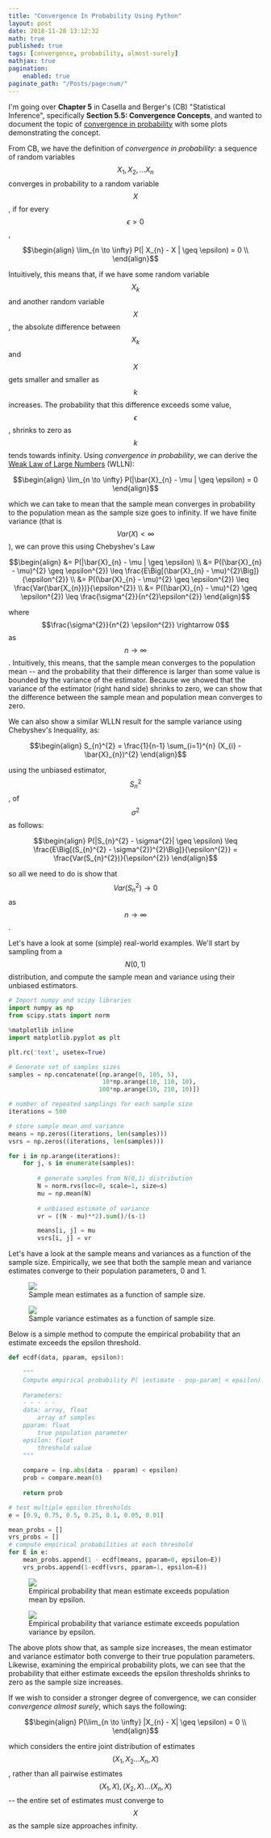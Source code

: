 ```yaml
---
title: "Convergence In Probability Using Python"
layout: post
date: 2018-11-28 13:12:32
math: true
published: true
tags: [convergence, probability, almost-surely]
mathjax: true
pagination: 
    enabled: true
paginate_path: "/Posts/page:num/"
---
```


I'm going over **Chapter 5** in Casella and Berger's (CB) "Statistical Inference", specifically **Section 5.5: Convergence Concepts**, and wanted to document the topic of [convergence in probability](https://en.wikipedia.org/wiki/Convergence_of_random_variables#Convergence_in_probability) with some plots demonstrating the concept.

From CB, we have the definition of *convergence in probability*: a sequence of random variables $$X_{1}, X_{2}, ... X_{n}$$ converges in probability to a random variable $$X$$, if for every $$\epsilon > 0$$,

$$\begin{align}
\lim_{n \to \infty} P(| X_{n} - X | \geq \epsilon) = 0 \\
\end{align}$$

Intuitively, this means that, if we have some random variable $$X_{k}$$ and another random variable $$X$$, the absolute difference between $$X_{k}$$ and $$X$$ gets smaller and smaller as $$k$$ increases.  The probability that this difference exceeds some value, $$\epsilon$$, shrinks to zero as $$k$$ tends towards infinity.  Using *convergence in probability*, we can derive the [Weak Law of Large Numbers](https://en.wikipedia.org/wiki/Law_of_large_numbers#Weak_law) (WLLN):

$$\begin{align}
\lim_{n \to \infty} P(|\bar{X}_{n} - \mu | \geq \epsilon) = 0
\end{align}$$

which we can take to mean that the sample mean converges in probability to the population mean as the sample size goes to infinity.  If we have finite variance (that is $$Var(X) < \infty$$), we can prove this using Chebyshev's Law

$$\begin{align}
 &= P(|\bar{X}_{n} - \mu | \geq \epsilon) \\
 &= P((\bar{X}_{n} - \mu)^{2} \geq \epsilon^{2}) \leq \frac{E\Big[(\bar{X}_{n} - \mu)^{2}\Big]}{\epsilon^{2}} \\
 &= P((\bar{X}_{n} - \mu)^{2} \geq \epsilon^{2}) \leq \frac{Var(\bar{X_{n}})}{\epsilon^{2}} \\
 &= P((\bar{X}_{n} - \mu)^{2} \geq \epsilon^{2}) \leq \frac{\sigma^{2}}{n^{2}\epsilon^{2}}
\end{align}$$

where $$\frac{\sigma^{2}}{n^{2} \epsilon^{2}} \rightarrow 0$$ as $$n \rightarrow \infty$$.  Intuitively, this means, that the sample mean converges to the population mean -- and the probability that their difference is larger than some value is bounded by the variance of the estimator.  Because we showed that the variance of the estimator (right hand side) shrinks to zero, we can show that the difference between the sample mean and population mean converges to zero.

We can also show a similar WLLN result for the sample variance using Chebyshev's Inequality, as:

$$\begin{align}
S_{n}^{2} = \frac{1}{n-1} \sum_{i=1}^{n} (X_{i} - \bar{X}_{n})^{2}
\end{align}$$

using the unbiased estimator, $$S_{n}^{2}$$, of $$\sigma^{2}$$ as follows:

$$\begin{align}
P(|S_{n}^{2} - \sigma^{2}| \geq \epsilon) \leq \frac{E\Big[(S_{n}^{2} - \sigma^{2})^{2}\Big]}{\epsilon^{2}} = \frac{Var(S_{n}^{2})}{\epsilon^{2}}
\end{align}$$

so all we need to do is show that $$Var(S_{n}^{2}) \rightarrow 0$$ as $$n \rightarrow \infty$$.

Let's have a look at some (simple) real-world examples.  We'll start by sampling from a $$N(0,1)$$ distribution, and compute the sample mean and variance using their unbiased estimators.

```python
# Import numpy and scipy libraries
import numpy as np
from scipy.stats import norm

%matplotlib inline
import matplotlib.pyplot as plt

plt.rc('text', usetex=True)
```

```python
# Generate set of samples sizes
samples = np.concatenate([np.arange(0, 105, 5), 
                          10*np.arange(10, 110, 10),
                         100*np.arange(10, 210, 10)])

# number of repeated samplings for each sample size
iterations = 500

# store sample mean and variance
means = np.zeros((iterations, len(samples)))
vsrs = np.zeros((iterations, len(samples)))

for i in np.arange(iterations):
    for j, s in enumerate(samples):
        
        # generate samples from N(0,1) distribution
        N = norm.rvs(loc=0, scale=1, size=s)
        mu = np.mean(N)
        
        # unbiased estimate of variance
        vr = ((N - mu)**2).sum()/(s-1)

        means[i, j] = mu
        vsrs[i, j] = vr
```

Let's have a look at the sample means and variances as a function of the sample size.  Empirically, we see that both the sample mean and variance estimates converge to their population parameters, 0 and 1.

<figure>
    <img src='{{site.baseurl}}/img/convergence/WLLN_Mean.jpg' class="center-image"/>
    <figcaption>Sample mean estimates as a function of sample size.</figcaption>
</figure>

<figure>
    <img src='{{site.baseurl}}/img/convergence/WLLN_Variance.jpg' class="center-image"/>
    <figcaption>Sample variance estimates as a function of sample size.</figcaption>
</figure>

Below is a simple method to compute the empirical probability that an estimate exceeds the epsilon threshold.

```python
def ecdf(data, pparam, epsilon):
    
    """
    Compute empirical probability P( |estimate - pop-param| < epsilon).
    
    Parameters:
    - - - - -
    data: array, float
        array of samples
    pparam: float
        true population parameter
    epsilon: float
        threshold value
    """
    
    compare = (np.abs(data - pparam) < epsilon)
    prob = compare.mean(0)
    
    return prob
```

```python
# test multiple epsilon thresholds
e = [0.9, 0.75, 0.5, 0.25, 0.1, 0.05, 0.01]

mean_probs = []
vrs_probs = []
# compute empirical probabilities at each threshold
for E in e:
    mean_probs.append(1 - ecdf(means, pparam=0, epsilon=E))
    vrs_probs.append(1-ecdf(vsrs, pparam=1, epsilon=E))
```

<figure>
    <img src='{{site.baseurl}}/img/convergence/ECDF_Mean.jpg' class="center-image"/>
    <figcaption>Empirical probability that mean estimate exceeds population mean by epsilon. </figcaption>
</figure>

<figure>
    <img src='{{site.baseurl}}/img/convergence/ECDF_Variance.jpg' class="center-image"/>
    <figcaption>Empirical probability that variance estimate exceeds population variance by epsilon.</figcaption>
</figure>

The above plots show that, as sample size increases, the mean estimator and variance estimator both converge to their true population parameters.  Likewise, examining the empirical probability plots, we can see that the probability that either estimate exceeds the epsilon thresholds shrinks to zero as the sample size increases.

If we wish to consider a stronger degree of convergence, we can consider *convergence almost surely*, which says the following:

$$\begin{align}
P(\lim_{n \to \infty} |X_{n} - X| \geq \epsilon) = 0 \\
\end{align}$$

which considers the entire joint distribution of estimates $$( X_{1}, X_{2}...X_{n}, X)$$, rather than all pairwise estimates $$(X_{1},X), (X_{2},X)... (X_{n},X)$$ -- the entire set of estimates must converge to $$X$$ as the sample size approaches infinity.